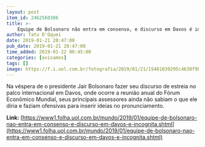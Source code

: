 ```yaml
---
layout: post
item_id: 2462560306
title: >-
    Equipe de Bolsonaro não entra em consenso, e discurso em Davos é incógnita
author: Tatu D'Oquei
date: 2019-01-21 20:47:00
pub_date: 2019-01-21 20:47:00
time_added: 2019-01-22 00:45:00
categories: [avisamos]
tags: []
image: https://f.i.uol.com.br/fotografia/2019/01/21/15481039295c4630f9bc977_1548103929_3x2_rt.jpg
---
```


Na véspera de o presidente Jair Bolsonaro fazer seu discurso de estreia no palco internacional em Davos, onde ocorre a reunião anual do Fórum Econômico Mundial, seus principais assessores ainda não sabiam o que ele diria e faziam ofensivas para inserir ideias no pronunciamento.

**Link:** [https://www1.folha.uol.com.br/mundo/2019/01/equipe-de-bolsonaro-nao-entra-em-consenso-e-discurso-em-davos-e-incognita.shtml](https://www1.folha.uol.com.br/mundo/2019/01/equipe-de-bolsonaro-nao-entra-em-consenso-e-discurso-em-davos-e-incognita.shtml)

